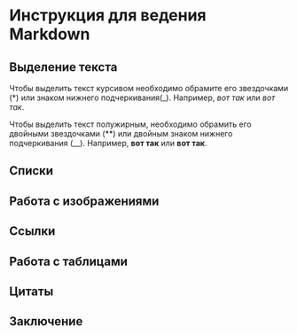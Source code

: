 # Инструкция для ведения Markdown

## Выделение текста

Чтобы выделить текст курсивом необходимо 
обрамите его звездочками (*) или знаком нижнего подчеркивания(_). Например, *вот так* или _вот так_.

Чтобы выделить текст полужирным, необходимо
обрамить его двойными звездочками (**) или 
двойным знаком нижнего подчеркивания (__).
Например, **вот так** или __вот так__.


## Списки

## Работа с изображениями 

## Ссылки

## Работа с таблицами

## Цитаты

## Заключение 